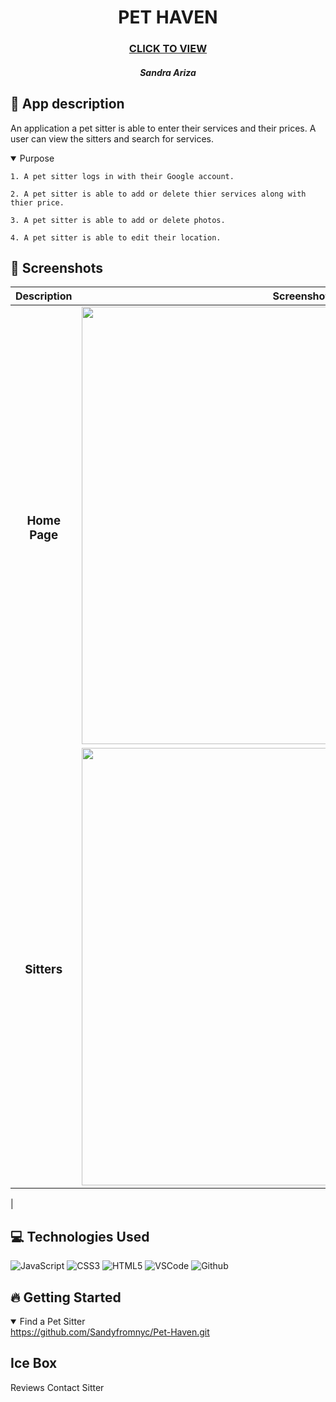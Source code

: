 <div id="description" align="center">

  # PET HAVEN

  ### [CLICK TO VIEW](https://github.com/Sandyfromnyc/Pet-Haven.git)


  ##### Sandra Ariza
  </div>


  ## :pencil: App description

  An application a pet sitter is able to enter their services and their prices. 
  A user can view the sitters and search for services. 

<details open>
  <summary> Purpose </summary>
    
    1. A pet sitter logs in with their Google account.

    2. A pet sitter is able to add or delete thier services along with thier price.

    3. A pet sitter is able to add or delete photos.

    4. A pet sitter is able to edit their location. 
    
    
</details>


  ## :camera_flash: Screenshots 

  |   Description | Screenshot | 
  |:-------------:| -----------|
  | <h3>Home Page</h3> | <img src="https://i.imgur.com/Ju6qB1A.jpg" width="700"/>
  | <h3 align="center">Sitters</h3> | <img src="https://i.imgur.com/ajZsZiT.jpg" width="700"/>
 | 



  ## :computer: Technologies Used
![JavaScript](https://img.shields.io/badge/-JavaScript-05122A?style=flat&logo=javascript)
![CSS3](https://img.shields.io/badge/-CSS-05122A?style=flat&logo=css3)
![HTML5](https://img.shields.io/badge/-HTML5-05122A?style=flat&logo=html5)
![VSCode](https://img.shields.io/badge/-VS_Code-05122A?style=flat&logo=visualstudio)
![Github](https://img.shields.io/badge/-GitHub-05122A?style=flat&logo=github)


## :fire: Getting Started

<details open>
  <summary> Find a Pet Sitter </summary>
  <a href="https://github.com/Sandyfromnyc/Pet-Haven.git"
    > https://github.com/Sandyfromnyc/Pet-Haven.git</a
  >
</details>

## Ice Box
  Reviews
  Contact Sitter
  
  